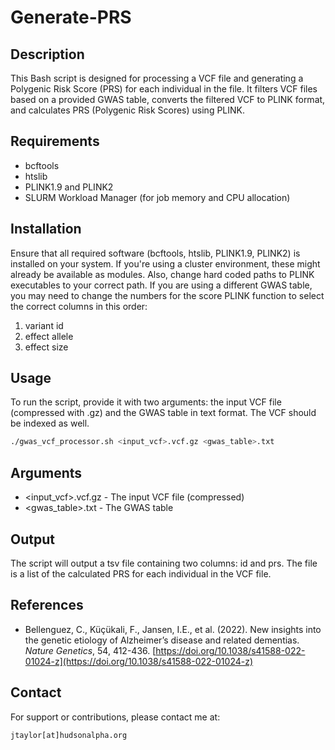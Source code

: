 # Generate-PRS

## Description
This Bash script is designed for processing a VCF file and generating a Polygenic Risk Score (PRS) for each individual in the file. It filters VCF files based on a provided GWAS table, converts the filtered VCF to PLINK format, and calculates PRS (Polygenic Risk Scores) using PLINK.

## Requirements
- bcftools
- htslib
- PLINK1.9 and PLINK2
- SLURM Workload Manager (for job memory and CPU allocation)

## Installation
Ensure that all required software (bcftools, htslib, PLINK1.9, PLINK2) is installed on your system. If you're using a cluster environment, these might already be available as modules. Also, change hard coded paths to PLINK executables to your correct path. If you are using a different GWAS table, you may need to change the numbers for the score PLINK function to select the correct columns in this order:
1. variant id
2. effect allele
3. effect size

## Usage
To run the script, provide it with two arguments: the input VCF file (compressed with .gz) and the GWAS table in text format. The VCF should be indexed as well.

```bash
./gwas_vcf_processor.sh <input_vcf>.vcf.gz <gwas_table>.txt
```

## Arguments
- <input_vcf>.vcf.gz - The input VCF file (compressed)
- <gwas_table>.txt - The GWAS table

## Output
The script will output a tsv file containing two columns: id and prs. The file is a list of the calculated PRS for each individual in the VCF file.

## References
- Bellenguez, C., Küçükali, F., Jansen, I.E., et al. (2022). New insights into the genetic etiology of Alzheimer’s disease and related dementias. *Nature Genetics*, 54, 412-436. [https://doi.org/10.1038/s41588-022-01024-z](https://doi.org/10.1038/s41588-022-01024-z)

## Contact
For support or contributions, please contact me at:

`jtaylor[at]hudsonalpha.org`
